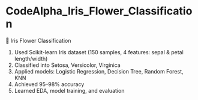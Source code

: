 # CodeAlpha_Iris_Flower_Classification
🌸 Iris Flower Classification 

1. Used Scikit-learn Iris dataset (150 samples, 4 features: sepal &amp; petal length/width)  
2. Classified into Setosa, Versicolor, Virginica  
3. Applied models: Logistic Regression, Decision Tree, Random Forest, KNN  
4. Achieved 95–98% accuracy  
5. Learned EDA, model training, and evaluation

